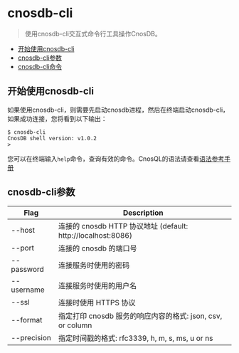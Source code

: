 # cnosdb-cli

> 使用cnosdb-cli交互式命令行工具操作CnosDB。

- [开始使用cnosdb-cli](#开始cnosdb-cli)
- [cnosdb-cli参数](#cnosdb-cli参数)
- [cnosdb-cli命令](#cnosdb-cli命令)

## 开始使用cnosdb-cli

如果使用cnosdb-cli，则需要先启动cnosdb进程，然后在终端启动cnosdb-cli，如果成功连接，您将看到以下输出：

```
$ cnosdb-cli
CnosDB shell version: v1.0.2
>
```

您可以在终端输入`help`命令，查询有效的命令。CnosQL的语法请查看[语法参考手册](../cnosql/index.md)

## cnosdb-cli参数
|Flag	|Description|
|-------|-----------|
|--host	|连接的 cnosdb HTTP 协议地址 (default: http://localhost:8086)|
|--port	|连接的 cnosdb 的端口号|
|--password	|连接服务时使用的密码|
|--username	|连接服务时使用的用户名|
|--ssl	|连接时使用 HTTPS 协议|
|--format	|指定打印 cnosdb 服务的响应内容的格式: json, csv, or column|
|--precision	|指定时间戳的格式: rfc3339, h, m, s, ms, u or ns|